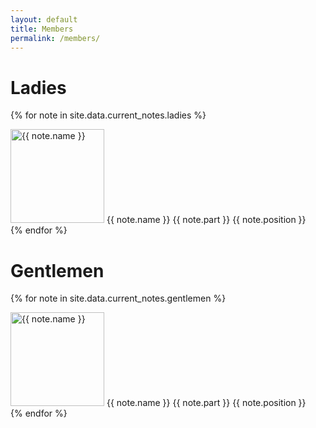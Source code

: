 ```yaml
---
layout: default
title: Members
permalink: /members/
---
```


# Ladies

<div class="current-notes">

{% for note in site.data.current_notes.ladies %}
<div class="current-note">
  <img src="/images/notes/{{ note.picture }}" alt="{{ note.name }}" width="150" height="150">
  <span class="name">{{ note.name }}</span>
  <span class="part">{{ note.part }}</span>
  <span class="position">{{ note.position }}</span>
</div>
{% endfor %}

</div>

# Gentlemen

<div class="current-notes">

{% for note in site.data.current_notes.gentlemen %}
<div class="current-note">
  <img src="/images/notes/{{ note.picture }}" alt="{{ note.name }}" width="150" height="150">
  <span class="name">{{ note.name }}</span>
  <span class="part">{{ note.part }}</span>
  <span class="position">{{ note.position }}</span>
</div>
{% endfor %}

</div>